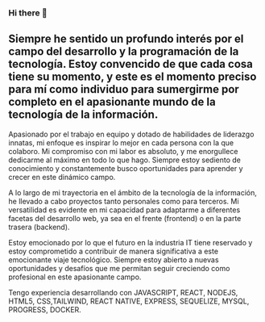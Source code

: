 ### Hi there 👋

## Siempre he sentido un profundo interés por el campo del desarrollo y la programación de la tecnología. Estoy convencido de que cada cosa tiene su momento, y este es el momento preciso para mí como individuo para sumergirme por completo en el apasionante mundo de la tecnología de la información.

Apasionado por el trabajo en equipo y dotado de habilidades de liderazgo innatas, mi enfoque es inspirar lo mejor en cada persona con la que colaboro. Mi compromiso con mi labor es absoluto, y me enorgullece dedicarme al máximo en todo lo que hago. Siempre estoy sediento de conocimiento y constantemente busco oportunidades para aprender y crecer en este dinámico campo.

A lo largo de mi trayectoria en el ámbito de la tecnología de la información, he llevado a cabo proyectos tanto personales como para terceros. Mi versatilidad es evidente en mi capacidad para adaptarme a diferentes facetas del desarrollo web, ya sea en el frente (frontend) o en la parte trasera (backend).

Estoy emocionado por lo que el futuro en la industria IT tiene reservado y estoy comprometido a contribuir de manera significativa a este emocionante viaje tecnológico. Siempre estoy abierto a nuevas oportunidades y desafíos que me permitan seguir creciendo como profesional en este apasionante campo.

Tengo experiencia desarrollando con JAVASCRIPT, REACT, NODEJS, HTML5, CSS,TAILWIND, REACT NATIVE, EXPRESS, SEQUELIZE, MYSQL, PROGRESS, DOCKER.
<!--
**franjavi8776/franjavi8776** is a ✨ _special_ ✨ repository because its `README.md` (this file) appears on your GitHub profile.

Here are some ideas to get you started:

- 🔭 I’m currently working on ...
- 🌱 I’m currently learning ...
- 👯 I’m looking to collaborate on ...
- 🤔 I’m looking for help with ...
- 💬 Ask me about ...
- 📫 How to reach me: ...
- 😄 Pronouns: ...
- ⚡ Fun fact: ...
-->
